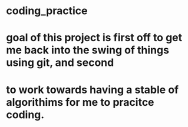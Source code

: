 # coding_practice
# goal of this project is first off to get me back into the swing of things using git, and second
# to work towards having a stable of algorithims for me to pracitce coding.
